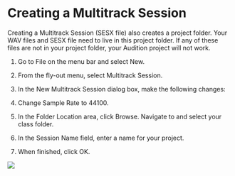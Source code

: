 # Creating a Multitrack Session

Creating a Multitrack Session \(SESX file\) also creates a project folder. Your WAV files and SESX file need to live in this project folder. If any of these files are not in your project folder, your Audition project will not work.

1. Go to File on the menu bar and select New.
2. From the fly-out menu, select Multitrack Session.
3. In the New Multitrack Session dialog box, make the following changes:
  1. Change Sample Rate to 44100.
  2. In the Folder Location area, click Browse. Navigate to and select your class folder.
  3. In the Session Name field, enter a name for your project.

4. When finished, click OK.




<div id="feature"><img src="http://www.jamsources.com/wp-content/uploads/2016/07/importing-wav-files-into-audition.png"></div>
